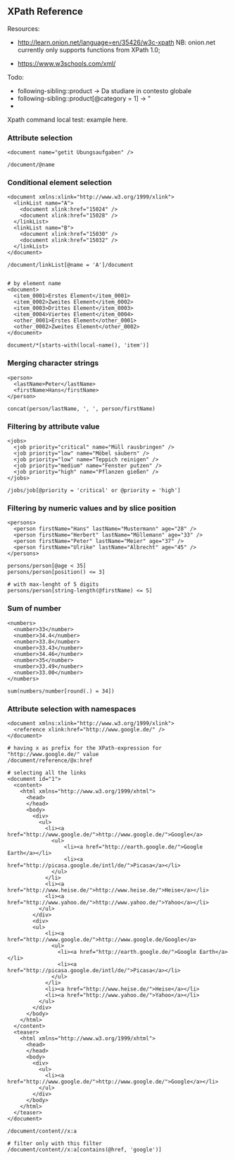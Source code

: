 XPath Reference
---------------

Resources:
 - http://learn.onion.net/language=en/35426/w3c-xpath
 NB: onion.net currently only supports functions from XPath 1.0;
 
 - https://www.w3schools.com/xml/

Todo:
 - following-sibling::product -> Da studiare in contesto globale
 - following-sibling::product[@category = 1] -> "
 - 

Xpath command local test: example here.

### Attribute selection
````
<document name="getit Übungsaufgaben" />

/document/@name
````

### Conditional element selection
````
<document xmlns:xlink="http://www.w3.org/1999/xlink">
  <linkList name="A">
    <document xlink:href="15024" />
    <document xlink:href="15028" />
  </linkList>
  <linkList name="B">
    <document xlink:href="15030" />
    <document xlink:href="15032" />
  </linkList>
</document>

/document/linkList[@name = 'A']/document


# by element name
<document>
  <item_0001>Erstes Element</item_0001>
  <item_0002>Zweites Element</item_0002>
  <item_0003>Drittes Element</item_0003>
  <item_0004>Viertes Element</item_0004>
  <other_0001>Erstes Element</other_0001>
  <other_0002>Zweites Element</other_0002>
</document>

document/*[starts-with(local-name(), 'item')]
````

### Merging character strings
````
<person>
  <lastName>Peter</lastName>
  <firstName>Hans</firstName>
</person>

concat(person/lastName, ', ', person/firstName)
````

### Filtering by attribute value
````
<jobs>
  <job priority="critical" name="Müll rausbringen" />
  <job priority="low" name="Möbel säubern" />
  <job priority="low" name="Teppich reinigen" />
  <job priority="medium" name="Fenster putzen" />
  <job priority="high" name="Pflanzen gießen" />
</jobs>

/jobs/job[@priority = 'critical' or @priority = 'high']
````

### Filtering by numeric values and by slice position
````
<persons>
  <person firstName="Hans" lastName="Mustermann" age="28" />
  <person firstName="Herbert" lastName="Möllemann" age="33" />
  <person firstName="Peter" lastName="Meier" age="37" />
  <person firstName="Ulrike" lastName="Albrecht" age="45" />
</persons>

persons/person[@age < 35]
persons/person[position() <= 3]

# with max-lenght of 5 digits
persons/person[string-length(@firstName) <= 5]
````

### Sum of number
````
<numbers>
  <number>33</number>
  <number>34.4</number>
  <number>33.8</number>
  <number>33.43</number>
  <number>34.46</number>
  <number>35</number>
  <number>33.49</number>
  <number>33.00</number>
</numbers>

sum(numbers/number[round(.) = 34])
````

### Attribute selection with namespaces
````
<document xmlns:xlink="http://www.w3.org/1999/xlink">
  <reference xlink:href="http://www.google.de/" />
</document>

# having x as prefix for the XPath-expression for "http://www.google.de/" value
/document/reference/@x:href

# selecting all the links
<document id="1">
  <content>
    <html xmlns="http://www.w3.org/1999/xhtml">
      <head>
      </head>
      <body>
        <div>
          <ul>
            <li><a href="http://www.google.de/">http://www.google.de/">Google</a>
              <ul>
                  <li><a href="http://earth.google.de/">Google Earth</a></li>
                  <li><a href="http://picasa.google.de/intl/de/">Picasa</a></li>
              </ul>
            </li> 
            <li><a href="http://www.heise.de/">http://www.heise.de/">Heise</a></li> 
            <li><a href="http://www.yahoo.de/">http://www.yahoo.de/">Yahoo</a></li> 
          </ul>
        </div>
        <div>
        <ul>
            <li><a href="http://www.google.de/">http://www.google.de/Google</a>
              <ul>
                <li><a href="http://earth.google.de/">Google Earth</a></li>
                <li><a href="http://picasa.google.de/intl/de/">Picasa</a></li>
              </ul>
            </li> 
            <li><a href="http://www.heise.de/">Heise</a></li> 
            <li><a href="http://www.yahoo.de/">Yahoo</a></li> 
          </ul>
        </div>
      </body>
    </html>
  </content>
  <teaser>
    <html xmlns="http://www.w3.org/1999/xhtml">
      <head>
      </head>
      <body>
        <div>
          <ul>
            <li><a href="http://www.google.de/">http://www.google.de/">Google</a></li>
          </ul>
        </div>
      </body>
    </html> 
  </teaser>
</document>

/document/content//x:a

# filter only with this filter
/document/content//x:a[contains(@href, 'google')]
````

### 
